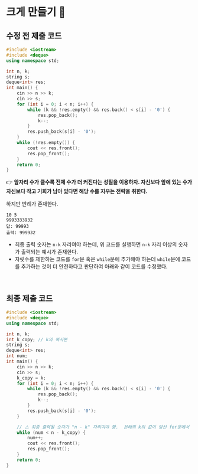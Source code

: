 # 크게 만들기 🥇

## 수정 전 제출 코드

```cpp
#include <iostream>
#include <deque>
using namespace std;

int n, k;
string s;
deque<int> res;
int main() {
    cin >> n >> k;
    cin >> s;
    for (int i = 0; i < n; i++) {
        while (k && !res.empty() && res.back() < s[i] - '0') {
            res.pop_back();
            k--;
        }
        res.push_back(s[i] - '0');
    }
    while (!res.empty()) {
        cout << res.front();
        res.pop_front();
    }
    return 0;
}
```

👉 **앞자리 수가 클수록 전체 수가 더 커진다는 성질을 이용하자. 자신보다 앞에 있는 수가 자신보다 작고 기회가 남아 있다면 해당 수를 지우는 전략을 취한다.**

하지만 반례가 존재한다.

```
10 5
9993333932
답: 99993
출력: 999932
```

- 최종 출력 숫자는 `n-k` 자리여야 하는데, 위 코드를 실행하면 `n-k` 자리 이상의 숫자가 출력되는 예시가 존재한다.
- 자릿수를 제한하는 코드를 `for`문 혹은 `while`문에 추가해야 하는데 `while`문에 코드를 추가하는 것이 더 안전하다고 판단하여 아래와 같이 코드를 수정했다.

<br/>

## 최종 제출 코드

```cpp
#include <iostream>
#include <deque>
using namespace std;

int n, k;
int k_copy; // k의 복사본
string s;
deque<int> res;
int num;
int main() {
    cin >> n >> k;
    cin >> s;
    k_copy = k;
    for (int i = 0; i < n; i++) {
        while (k && !res.empty() && res.back() < s[i] - '0') {
            res.pop_back();
            k--;
        }
        res.push_back(s[i] - '0');
    }

    // ⚠️ 최종 출력될 숫자가 "n - k" 자리여야 함.  본래의 k의 값이 앞선 for문에서 수정되기 때문에 복사본 이용
    while (num < n - k_copy) {  
        num++;
        cout << res.front();
        res.pop_front();
    }
    return 0;
}
```
